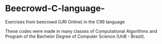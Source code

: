 # Beecrowd-C-language-
Exercises from beecrowd (URI Online) in the C99 language

These codes were made in many classes of Computational Algorithms and Program of the Bachelor Degree of Computer Science (UnB - Brazil). 
